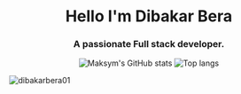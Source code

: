 <h1 align="center">Hello I'm Dibakar Bera</h1>
<h3 align="center">A passionate Full stack developer.</h3>       
<div align="center">
<img alt="Maksym's GitHub stats" src="https://github-readme-stats.vercel.app/api?username=dibakarbera01&show_icons=true&theme=transparent"/>
<img alt="Top langs" src="https://github-readme-stats.vercel.app/api/top-langs/?username=dibakarbera01&layout=compact&&langs_count=8"/>
</div>
<p><img align="center" src="https://github-readme-streak-stats.herokuapp.com/?user=dibakarbera01&" alt="dibakarbera01"/></p>
